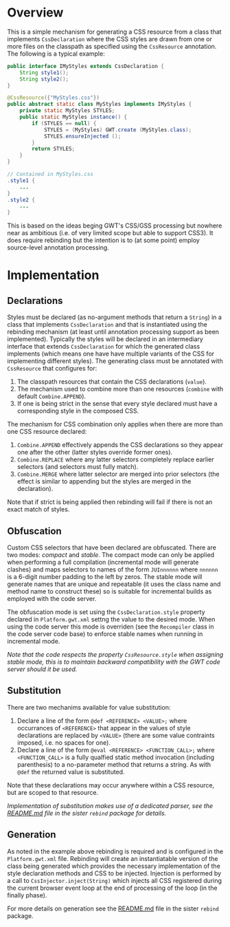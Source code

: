 # Overview

This is a simple mechanism for generating a CSS resource from a class that implements `CssDeclaration` where the CSS styles are drawn from one or more files on the classpath as specified using the `CssResource` annotation. The following is a typical example:

```java
public interface IMyStyles extends CssDeclaration {
    String style1();
    String style2();
}

@CssResource({"MyStyles.css"})
public abstract static class MyStyles implements IMyStyles {
    private static MyStyles STYLES;
    public static MyStyles instance() { 
        if (STYLES == null) {
            STYLES = (MyStyles) GWT.create (MyStyles.class);
            STYLES.ensureInjected ();
        }
        return STYLES;
    }
}

// Contained in MyStyles.css
.style1 {
    ...
}
.style2 {
    ...
}
```

This is based on the ideas beging GWT's CSS/GSS processing but nowhere near as ambitious (i.e. of very limited scope but able to support CSS3). It does require rebinding but the intention is to (at some point) employ source-level annotation processing.

# Implementation

## Declarations

Styles must be declared (as no-argument methods that return a `String`) in a class that implements `CssDeclaration` and that is instantiated using the rebinding mechanism (at least until annotation processing support as been implemented). Typically the styles will be declared in an intermediary interface that extends `CssDeclaration` for which the generated class implements (which means one have have multiple variants of the CSS for implementing different styles). The generating class must be annotated with `CssResource` that configures for:

1. The classpath resources that contain the CSS declarations (`value`).
2. The mechanism used to combine more than one resources (`combine` with default `Combine.APPEND`).
3. If one is being strict in the sense that every style declared must have a corresponding style in the composed CSS.

The mechanism for CSS combination only applies when there are more than one CSS resource declared:

1. `Combine.APPEND` effectively appends the CSS declarations so they appear one after the other (latter styles override former ones).
2. `Combine.REPLACE` where any latter selectors completely replace earlier selectors (and selectors must fully match).
3. `Combine.MERGE` where latter selector are merged into prior selectors (the effect is similar to appending but the styles are merged in the declaration).

Note that if strict is being applied then rebinding will fail if there is not an exact match of styles.

## Obfuscation

Custom CSS selectors that have been declared are obfuscated. There are two modes: *compact* and *stable*. The compact mode can only be applied when performing a full compilation (incremental mode will generate clashes) and maps selectors to names of the form `JUInnnnnn` where `nnnnnn` is a 6-digit number padding to the left by zeros.  The stable mode will generate names that are unique and repeatable (it uses the class name and method name to construct these) so is suitable for incremental builds as employed with the code server.

The obfuscation mode is set using the `CssDeclaration.style` property declared in `Platform.gwt.xml` settng the value to the desired mode. When using the code server this mode is overriden (see the `Recompiler` class in the code server code base) to enforce stable names when running in incremental mode.

*Note that the code respects the property `CssResource.style` when assigning stable mode, this is to maintain backward compatibility with the GWT code server should it be used.*

## Substitution

There are two mechanims available for value substitution:

1. Declare a line of the form `@def <REFERENCE> <VALUE>;` where occurrances of `<REFERENCE>` that appear in the values of style declarations are replaced by `<VALUE>` (there are some value contraints imposed, i.e. no spaces for one).
2. Declare a line of the form `@eval <REFERENCE> <FUNCTION_CALL>;` where `<FUNCTION_CALL>` is a fully qualfied static method invocation (including parenthesis) to a no-parameter method that returns a string. As with `@def` the returned value is substituted.

Note that these declarations may occur anywhere within a CSS resource, but are scoped to that resource.

*Implementation of substitution makes use of a dedicated parser, see the [README.md](../rebind/README.md) file in the sister `rebind` package for details.*

## Generation

As noted in the example above rebinding is required and is configured in the `Platform.gwt.xml` file. Rebinding will create an instantiatable version of the class being generated which provides the necessary implementation of the style declaration methods and CSS to be injected. Injection is performed by a call to `CssInjector.inject(String)` which injects all CSS registered during the current browser event loop at the end of processing of the loop (in the finally phase).

For more details on generation see the [README.md](../rebind/README.md) file in the sister `rebind` package.